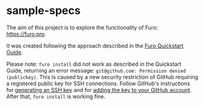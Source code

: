 # sample-specs

The aim of this project is to explore the functionality of Furo: https://furo.pro.

It was created following the approach described in the [Furo Quickstart Guide](https://furo.pro/docs/guides/quickstart).

Please note: `furo install` did not work as described in the Quickstart Guide, returning an error message: `git@github.com: Permission denied (publickey)`. This is caused by a new security restriction of GitHub requiring a registered public key for SSH connections. Follow GitHub's instructions for [generating an SSH key](https://docs.github.com/en/authentication/connecting-to-github-with-ssh/generating-a-new-ssh-key-and-adding-it-to-the-ssh-agent) and for [adding the key to your GitHub account](https://docs.github.com/en/authentication/connecting-to-github-with-ssh/adding-a-new-ssh-key-to-your-github-account). After that, `furo install` is working fine.
